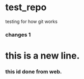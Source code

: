 # test_repo
testing for how git works



### changes 1
# this is a new line.

### this id done from web.
